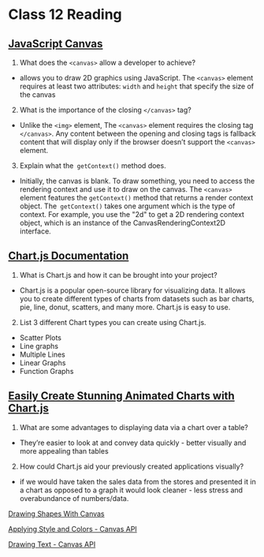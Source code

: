 # Class 12 Reading

## [JavaScript Canvas](https://www.javascripttutorial.net/web-apis/javascript-canvas/)

1. What does the `<canvas>` allow a developer to achieve?
- allows you to draw 2D graphics using JavaScript. The `<canvas>` element requires at least two attributes: `width` and `height` that specify the size of the canvas

2. What is the importance of the closing `</canvas>` tag?
- Unlike the `<img>` element, The `<canvas>` element requires the closing tag `</canvas>`. Any content between the opening and closing tags is fallback content that will display only if the browser doesn’t support the `<canvas>` element.

3. Explain what the` getContext()` method does.
- Initially, the canvas is blank. To draw something, you need to access the rendering context and use it to draw on the canvas. The `<canvas>` element features the `getContext()` method that returns a render context object.  The` getContext()` takes one argument which is the type of context. For example, you use the "2d" to get a 2D rendering context object, which is an instance of the CanvasRenderingContext2D interface.


## [Chart.js Documentation](https://www.chartjs.org/docs/latest/)

1. What is Chart.js and how it can be brought into your project?
- Chart.js is a popular open-source library for visualizing data. It allows you to create different types of charts from datasets such as bar charts, pie, line, donut, scatters, and many more. Chart.js is easy to use.

2. List 3 different Chart types you can create using Chart.js.
- Scatter Plots
- Line graphs
- Multiple Lines
- Linear Graphs
- Function Graphs

## [Easily Create Stunning Animated Charts with Chart.js](https://www.webdesignerdepot.com/2013/11/easily-create-stunning-animated-charts-with-chart-js/)

1. What are some advantages to displaying data via a chart over a table?
- They’re easier to look at and convey data quickly - better visually and more appealing than tables

2. How could Chart.js aid your previously created applications visually?
- if we would have taken the sales data from the stores and presented it in a chart as opposed to a graph it would look cleaner - less stress and overabundance of numbers/data.

[Drawing Shapes With Canvas](https://developer.mozilla.org/en-US/docs/Web/API/Canvas_API/Tutorial/Drawing_shapes)

[Applying Style and Colors - Canvas API](https://developer.mozilla.org/en-US/docs/Web/API/Canvas_API/Tutorial/Applying_styles_and_colors)

[Drawing Text - Canvas API](https://developer.mozilla.org/en-US/docs/Web/API/Canvas_API/Tutorial/Drawing_text)
